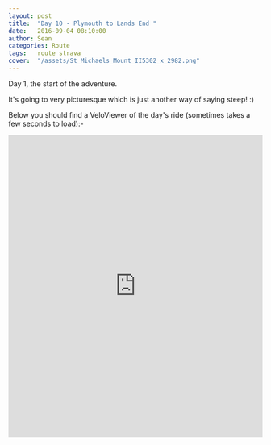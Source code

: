```yaml
---
layout: post
title:  "Day 10 - Plymouth to Lands End "
date:   2016-09-04 08:10:00
author: Sean
categories: Route
tags:	route strava
cover:  "/assets/St_Michaels_Mount_II5302_x_2982.png"
---
```


Day 1, the start of the adventure.

It's going to very picturesque which is just another way of saying
steep! :)

Below you should find a VeloViewer of the day's ride (sometimes takes a
few seconds to load):-

<iframe style="width:100%;height:600px;" src="https://veloviewer.com/routes/6937694/embed2" frameborder="0" scrolling="no"></iframe>

